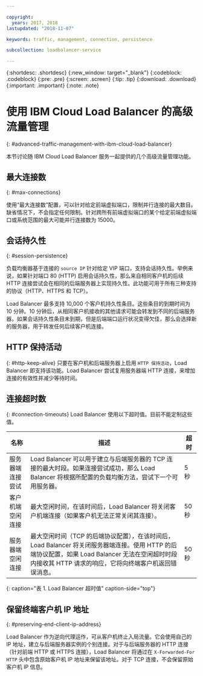 ```yaml
---

copyright:
  years: 2017, 2018
lastupdated: "2018-11-07"

keywords: traffic, management, connection, persistence

subcollection: loadbalancer-service

---
```


{:shortdesc: .shortdesc}
{:new_window: target="_blank"}
{:codeblock: .codeblock}
{:pre: .pre}
{:screen: .screen}
{:tip: .tip}
{:download: .download}
{:important: .important}
{:note: .note}

# 使用 IBM Cloud Load Balancer 的高级流量管理
{: #advanced-traffic-management-with-ibm-cloud-load-balancer}

本节讨论随 IBM Cloud Load Balancer 服务一起提供的几个高级流量管理功能。

## 最大连接数
{: #max-connections}

使用“最大连接数”配置，可以针对给定前端虚拟端口，限制并行连接的最大数目。缺省情况下，不会指定任何限制。针对跨所有前端虚拟端口的某个给定前端虚拟端口或系统范围的最大可能并行连接数为 15000。  

## 会话持久性
{: #session-persistence}

负载均衡器基于连接的 `source IP` 针对给定 VIP 端口，支持会话持久性。举例来说，如果针对端口 80 (HTTP) 启用会话持久性，那么来自相同客户机的后续 HTTP 连接尝试会在相同的后端服务器上实现持久性。此功能可用于所有三种支持的协议（HTTP、HTTPS 和 TCP）。

Load Balancer 最多支持 10,000 个客户机持久性条目。这些条目的到期时间为 10 分钟。10 分钟后，从相同客户机接收的其他请求可能会转发到不同的后端服务器。如果会话持久性条目未到期，但是后端端口运行状况变得欠佳，那么会选择新的服务器，用于转发任何后续客户机连接。  

## HTTP 保持活动
{: #http-keep-alive}
只要在客户机和后端服务器上启用 `HTTP 保持活动`，Load Balancer 即支持该功能。Load Balancer 尝试复用服务器端 HTTP 连接，来增加连接的有效性并减少等待时间。

## 连接超时数
{: #connection-timeouts}
Load Balancer 使用以下超时值。目前不能定制这些值。

|名称 |描述 |超时 |                                                                                              
| ------------------------------------------ | --------------------------------------------------- | ------------------- |
|服务器端连接尝试   |Load Balancer 可以用于建立与后端服务器的 TCP 连接的最大时段。如果连接尝试成功，那么 Load Balancer 将根据所配置的负载均衡方法，尝试下一个可用服务器。|5 秒   |
|客户机端空闲连接  |最大空闲时间，在该时间后，Load Balancer 将关闭客户机端连接（如果客户机无法正常关闭其连接）。|50 秒  |
|服务器端空闲连接  |最大空闲时间（TCP 的后端协议配置），在该时间后，Load Balancer 将关闭服务器端连接。使用 HTTP 的后端协议配置，如果 Load Balancer 无法在空闲超时时段内接收其 HTTP 请求的响应，它将向终端客户机返回错误消息。 |50 秒  |
{: caption="表 1. Load Balancer 超时值" caption-side="top"}

## 保留终端客户机 IP 地址
{: #preserving-end-client-ip-address}

Load Balancer 作为逆向代理运作，可从客户机终止入局流量。它会使用自己的 IP 地址，建立与后端服务器实例的个别连接。对于与后端服务器的 HTTP 连接（针对前端 HTTP 或 HTTPS 连接），Load Balancer 将通过在 `X-Forwarded-For HTTP` 头中包含原始客户机 IP 地址来保留该地址。对于 TCP 连接，不会保留原始客户机 IP 信息。
